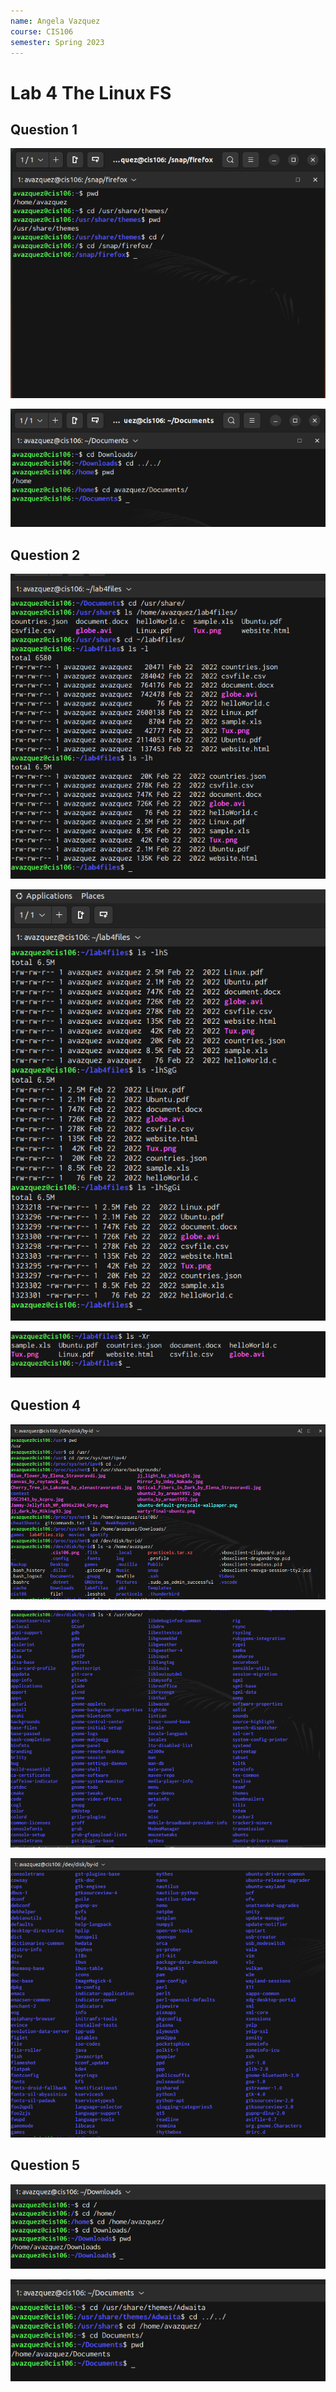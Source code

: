 ```yaml
---
name: Angela Vazquez
course: CIS106
semester: Spring 2023
---
```


# Lab 4 The Linux FS

## Question 1

![q1](lab4.1.png)<br>

![q1.2](lab4.1.2.png)<br>

## Question 2

![q2](lab4.2.png)<br>

![q2.1](lab4.2.1.png)<br>

![q2.2](lab4.2.2.png)<br>


## Question 4

![q4](lab4.4.1.png)<br>

![q4.2](lab4.4.2.png)<br>

![q4.2](lab4.4.3.png)<br>

## Question 5

![q5.1](lab4.5.1.png)<br>

![q5.2](lab4.5.2.png)<br>
